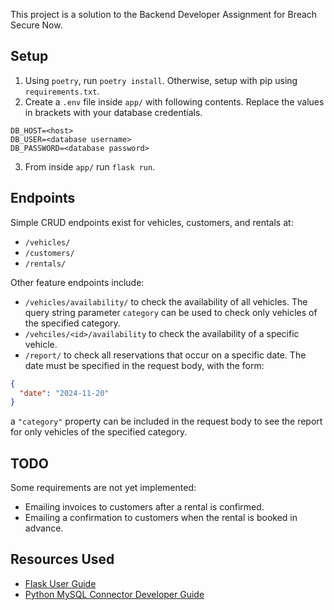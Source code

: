 This project is a solution to the Backend Developer Assignment for Breach Secure Now.

## Setup
1. Using `poetry`, run `poetry install`. Otherwise, setup with pip using `requirements.txt`. 
2. Create a `.env` file inside `app/` with following contents. Replace the values in brackets with your database credentials.
```env
DB_HOST=<host>
DB_USER=<database username>
DB_PASSWORD=<database password>
```
3. From inside `app/` run `flask run`.

## Endpoints
Simple CRUD endpoints exist for vehicles, customers, and rentals at:
- `/vehicles/`
- `/customers/`
- `/rentals/`

Other feature endpoints include:
- `/vehicles/availability/` to check the availability of all vehicles. The query string parameter `category` can be used to check only vehicles of the specified category.
- `/vehciles/<id>/availability` to check the availability of a specific vehicle.
- `/report/` to check all reservations that occur on a specific date. The date must be specified in the request body, with the form:
```json
{
  "date": "2024-11-20"
}
```
a `"category"` property can be included in the request body to see the report for only vehicles of the specified category.

## TODO
Some requirements are not yet implemented:
- Emailing invoices to customers after a rental is confirmed.
- Emailing a confirmation to customers when the rental is booked in advance.

## Resources Used
- [Flask User Guide](https://flask.palletsprojects.com/en/stable/#user-s-guide)
- [Python MySQL Connector Developer Guide](https://dev.mysql.com/doc/connector-python/en/)